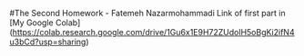 #The Second Homework - Fatemeh Nazarmohammadi 
Link of first part in [My Google Colab] (https://colab.research.google.com/drive/1Gu6x1E9H72ZUdolH5oBgKi2ifN4u3bCd?usp=sharing)




